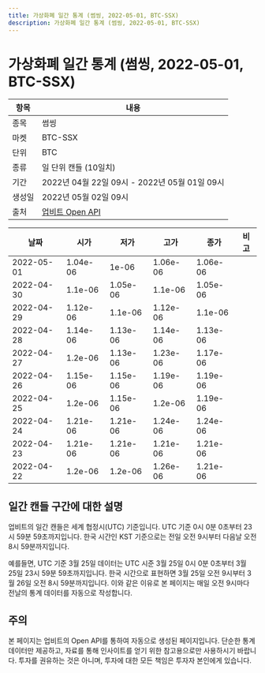 ```yaml
---
title: 가상화폐 일간 통계 (썸씽, 2022-05-01, BTC-SSX)
description: 가상화폐 일간 통계 (썸씽, 2022-05-01, BTC-SSX)
---
```



가상화폐 일간 통계 (썸씽, 2022-05-01, BTC-SSX)
===

|항목|내용|
|--|--|
|종목|썸씽|
|마켓|BTC-SSX|
|단위|BTC|
|종류|일 단위 캔들 (10일치)|
|기간|2022년 04월 22일 09시 - 2022년 05월 01일 09시|
|생성일|2022년 05월 02일 09시|
|출처|[업비트 Open API](https://docs.upbit.com)|


|날짜|시가|저가|고가|종가|비고|
|--|--|--|--|--|--|
|2022-05-01|1.04e-06|1e-06|1.06e-06|1.06e-06|    |
|2022-04-30|1.1e-06|1.05e-06|1.1e-06|1.05e-06|    |
|2022-04-29|1.12e-06|1.1e-06|1.12e-06|1.1e-06|    |
|2022-04-28|1.14e-06|1.13e-06|1.14e-06|1.13e-06|    |
|2022-04-27|1.2e-06|1.13e-06|1.23e-06|1.17e-06|    |
|2022-04-26|1.15e-06|1.15e-06|1.19e-06|1.19e-06|    |
|2022-04-25|1.2e-06|1.15e-06|1.2e-06|1.19e-06|    |
|2022-04-24|1.21e-06|1.21e-06|1.24e-06|1.24e-06|    |
|2022-04-23|1.21e-06|1.21e-06|1.21e-06|1.21e-06|    |
|2022-04-22|1.2e-06|1.2e-06|1.26e-06|1.21e-06|    |


일간 캔들 구간에 대한 설명
---


업비트의 일간 캔들은 세계 협정시(UTC) 기준입니다. 
UTC 기준 0시 0분 0초부터 23시 59분 59초까지입니다. 
한국 시간인 KST 기준으로는 전일 오전 9시부터 다음날 오전 8시 59분까지입니다. 


예를들면, UTC 기준 3월 25일 데이터는 UTC 시준 3월 25일 0시 0분 0초부터 3월 25일 23시 59분 59초까지입니다. 
한국 시간으로 표현하면 3월 25일 오전 9시부터 3월 26일 오전 8시 59분까지입니다. 
이와 같은 이유로 본 페이지는 매일 오전 9시마다 전날의 통계 데이터를 자동으로 작성합니다. 


주의
---


본 페이지는 업비트의 Open API를 통하여 자동으로 생성된 페이지입니다. 
단순한 통계 데이터만 제공하고, 자료를 통해 인사이트를 얻기 위한 참고용으로만 사용하시기 바랍니다. 
투자를 권유하는 것은 아니며, 투자에 대한 모든 책임은 투자자 본인에게 있습니다. 

